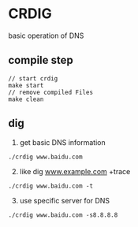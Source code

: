 # CRDIG

basic operation of DNS

## compile step
```
// start crdig
make start
// remove compiled Files
make clean
```

## dig
1. get basic DNS information 
```
./crdig www.baidu.com
```

2. like dig www.example.com +trace
```
./crdig www.baidu.com -t
```

3. use specific server for DNS
```
./crdig www.baidu.com -s8.8.8.8
```